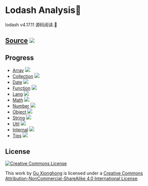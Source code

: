 # Lodash Analysis🤠

lodash v4.17.11 源码阅读.🚀

## [Source](https://github.com/gu-xionghong/lodash) ![](https://img.shields.io/badge/version-4.17.11-green.svg)

## Progress

- [Array](./Array/) ![](https://img.shields.io/badge/progress-0/66-red.svg)
- [Collection](./Collection/) ![](https://img.shields.io/badge/progress-0/16-red.svg)
- [Date](./Date/) ![](https://img.shields.io/badge/progress-0/1-red.svg)
- [Function](./Function/) ![](https://img.shields.io/badge/progress-0/11-red.svg)
- [Lang](./Lang/) ![](https://img.shields.io/badge/progress-2/51-red.svg)
- [Math](./Math/) ![](https://img.shields.io/badge/progress-4/14-red.svg)
- [Number](./Number/) ![](https://img.shields.io/badge/progress-0/3-red.svg)
- [Object](./Object/) ![](https://img.shields.io/badge/progress-0/37-red.svg)
- [String](./String/) ![](https://img.shields.io/badge/progress-0/27-red.svg)
- [Util](./Util/) ![](https://img.shields.io/badge/progress-0/22-red.svg)
- [Internal](./Internal/) ![](https://img.shields.io/badge/progress-4/143-red.svg)
- [Tips](./Tips/) ![](https://img.shields.io/badge/progress-1/1-green.svg)

## License

[![Creative Commons License](https://i.creativecommons.org/l/by-nc-sa/4.0/80x15.png)](http://creativecommons.org/licenses/by-nc-sa/4.0/)

This work by [Gu Xionghong](https://github.com/gu-xionghong) is licensed under a [Creative Commons Attribution-NonCommercial-ShareAlike 4.0 International License](http://creativecommons.org/licenses/by-nc-sa/4.0/).
